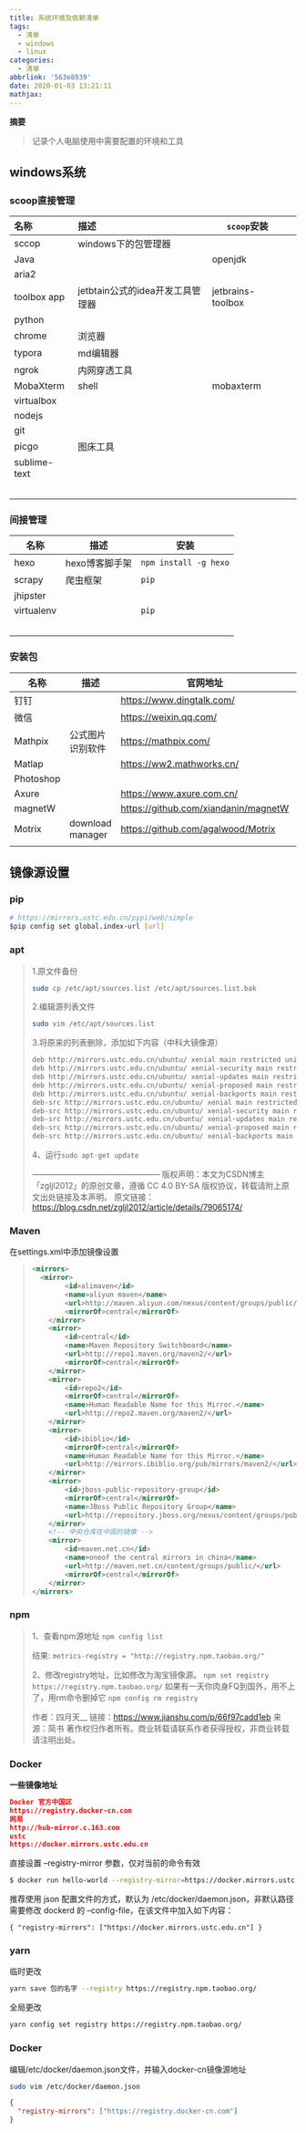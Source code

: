 ```yaml
---
title: 系统环境及依赖清单
tags:
  - 清单
  - windows
  - linux
categories:
  - 清单
abbrlink: '563e8939'
date: 2020-01-03 13:21:11
mathjax:
---
```

**摘要**

>记录个人电脑使用中需要配置的环境和工具

<!--more-->

## windows系统

### scoop直接管理

| 名称         | 描述                             | `scoop`安装       |      |
| :----------- | :------------------------------- | ----------------- | ---- |
| sccop        | windows下的包管理器              |                   |      |
| Java         |                                  | openjdk           |      |
| aria2        |                                  |                   |      |
| toolbox app  | jetbtain公式的idea开发工具管理器 | jetbrains-toolbox |      |
| python       |                                  |                   |      |
| chrome       | 浏览器                           |                   |      |
| typora       | md编辑器                         |                   |      |
| ngrok        | 内网穿透工具                     |                   |      |
| MobaXterm    | shell                            | mobaxterm         |      |
| virtualbox   |                                  |                   |      |
| nodejs       |                                  |                   |      |
| git          |                                  |                   |      |
| picgo        | 图床工具                         |                   |      |
| sublime-text |                                  |                   |      |
|              |                                  |                   |      |
|              |                                  |                   |      |
|              |                                  |                   |      |
|              |                                  |                   |      |
|              |                                  |                   |      |

### 间接管理

| 名称       | 描述           | 安装                  |
| ---------- | -------------- | --------------------- |
| hexo       | hexo博客脚手架 | `npm install -g hexo` |
| scrapy     | 爬虫框架       | `pip`                 |
| jhipster   |                |                       |
| virtualenv |                | `pip`                 |
|            |                |                       |
|            |                |                       |
|            |                |                       |
|            |                |                       |
|            |                |                       |



### 安装包

| 名称      | 描述             | 官网地址                             |      |
| --------- | ---------------- | ------------------------------------ | ---- |
| 钉钉      |                  | https://www.dingtalk.com/            |      |
| 微信      |                  | https://weixin.qq.com/               |      |
| Mathpix   | 公式图片识别软件 | https://mathpix.com/                 |      |
| Matlap    |                  | https://ww2.mathworks.cn/            |      |
| Photoshop |                  |                                      |      |
| Axure     |                  | https://www.axure.com.cn/            |      |
| magnetW   |                  | https://github.com/xiandanin/magnetW |      |
| Motrix    | download manager | https://github.com/agalwood/Motrix   |      |
|           |                  |                                      |      |

## 镜像源设置

### pip

```bash
# https://mirrors.ustc.edu.cn/pypi/web/simple
$pip config set global.index-url [url] 
```

### apt

> 1.原文件备份
>
> ```bash
> sudo cp /etc/apt/sources.list /etc/apt/sources.list.bak
> ```
>
> 2.编辑源列表文件
>
> ```bash
> sudo vim /etc/apt/sources.list
> ```
>
> 3.将原来的列表删除，添加如下内容（中科大镜像源）
>
> ```bash
> deb http://mirrors.ustc.edu.cn/ubuntu/ xenial main restricted universe multiverse
> deb http://mirrors.ustc.edu.cn/ubuntu/ xenial-security main restricted universe multiverse
> deb http://mirrors.ustc.edu.cn/ubuntu/ xenial-updates main restricted universe multiverse
> deb http://mirrors.ustc.edu.cn/ubuntu/ xenial-proposed main restricted universe multiverse
> deb http://mirrors.ustc.edu.cn/ubuntu/ xenial-backports main restricted universe multiverse
> deb-src http://mirrors.ustc.edu.cn/ubuntu/ xenial main restricted universe multiverse
> deb-src http://mirrors.ustc.edu.cn/ubuntu/ xenial-security main restricted universe multiverse
> deb-src http://mirrors.ustc.edu.cn/ubuntu/ xenial-updates main restricted universe multiverse
> deb-src http://mirrors.ustc.edu.cn/ubuntu/ xenial-proposed main restricted universe multiverse
> deb-src http://mirrors.ustc.edu.cn/ubuntu/ xenial-backports main restricted universe multiverse
> ```
>
> 4、运行`sudo apt-get update`
>
> ————————————————
> 版权声明：本文为CSDN博主「zgljl2012」的原创文章，遵循 CC 4.0 BY-SA 版权协议，转载请附上原文出处链接及本声明。
> 原文链接：https://blog.csdn.net/zgljl2012/article/details/79065174/

### Maven

在settings.xml中添加镜像设置

> 
>
> ```xml
> <mirrors>
> 	<mirror>
>         <id>alimaven</id>
>         <name>aliyun maven</name>
>         <url>http://maven.aliyun.com/nexus/content/groups/public/</url>
>         <mirrorOf>central</mirrorOf>
>     </mirror>
>     <mirror>
>         <id>central</id>
>         <name>Maven Repository Switchboard</name>
>         <url>http://repo1.maven.org/maven2/</url>
>         <mirrorOf>central</mirrorOf>
>     </mirror>
>     <mirror>
>         <id>repo2</id>
>         <mirrorOf>central</mirrorOf>
>         <name>Human Readable Name for this Mirror.</name>
>         <url>http://repo2.maven.org/maven2/</url>
>     </mirror>
>     <mirror>
>         <id>ibiblio</id>
>         <mirrorOf>central</mirrorOf>
>         <name>Human Readable Name for this Mirror.</name>
>         <url>http://mirrors.ibiblio.org/pub/mirrors/maven2/</url>
>     </mirror>
>     <mirror>
>         <id>jboss-public-repository-group</id>
>         <mirrorOf>central</mirrorOf>
>         <name>JBoss Public Repository Group</name>
>         <url>http://repository.jboss.org/nexus/content/groups/public</url>
>     </mirror>
>     <!-- 中央仓库在中国的镜像 -->
>     <mirror>
>         <id>maven.net.cn</id>
>         <name>oneof the central mirrors in china</name>
>         <url>http://maven.net.cn/content/groups/public/</url>
>         <mirrorOf>central</mirrorOf>
>     </mirror>
> </mirrors>
> ```

### npm

> 1、查看npm源地址
>  `npm config list`
>
> 结果:
>  `metrics-registry = "http://registry.npm.taobao.org/"`
>
> 2、修改registry地址，比如修改为淘宝镜像源。
>  `npm set registry https://registry.npm.taobao.org/`
>  如果有一天你肉身FQ到国外，用不上了，用rm命令删掉它
>  `npm config rm registry`
>
> 
>
> 作者：四月天__
> 链接：https://www.jianshu.com/p/66f97cadd1eb
> 来源：简书
> 著作权归作者所有。商业转载请联系作者获得授权，非商业转载请注明出处。

### Docker

**一些镜像地址**

```json
Docker 官方中国区
https://registry.docker-cn.com
网易
http://hub-mirror.c.163.com
ustc
https://docker.mirrors.ustc.edu.cn
```



直接设置 –registry-mirror 参数，仅对当前的命令有效 

```bash
$ docker run hello-world --registry-mirror=https://docker.mirrors.ustc.edu.cn
```

 推荐使用 json 配置文件的方式，默认为 /etc/docker/daemon.json，非默认路径需要修改 dockerd 的 –config-file，在该文件中加入如下内容： 

```jso
{ "registry-mirrors": ["https://docker.mirrors.ustc.edu.cn"] }
```

### yarn

临时更改

```bash
yarn save 包的名字 --registry https://registry.npm.taobao.org/
```

全局更改

```bash
yarn config set registry https://registry.npm.taobao.org/
```

### Docker

编辑/etc/docker/daemon.json文件，并输入docker-cn镜像源地址

```bash
sudo vim /etc/docker/daemon.json
```

```json
{
  "registry-mirrors": ["https://registry.docker-cn.com"]
}
```

